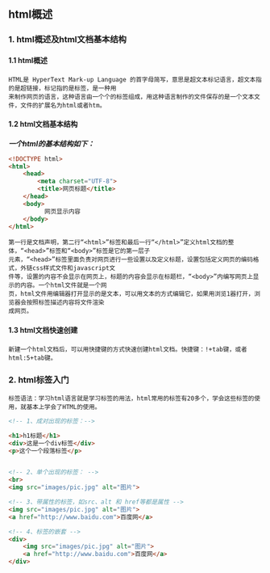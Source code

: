 ## html概述

### 1. html概述及html文档基本结构

#### 1.1 html概述

    HTML是 HyperText Mark-up Language 的首字母简写，意思是超文本标记语言，超文本指的是超链接，标记指的是标签，是一种用
    来制作网页的语言，这种语言由一个个的标签组成，用这种语言制作的文件保存的是一个文本文件，文件的扩展名为html或者htm。


#### 1.2 html文档基本结构

***一个html的基本结构如下：***

```html
<!DOCTYPE html>
<html>
    <head>
        <meta charset="UTF-8">
        <title>网页标题</title>
    </head>
    <body>
          网页显示内容
    </body>
</html>
```


    第一行是文档声明，第二行“<html>”标签和最后一行“</html>”定义html文档的整体，“<head>”标签和“<body>”标签是它的第一层子
    元素，“<head>”标签里面负责对网页进行一些设置以及定义标题，设置包括定义网页的编码格式，外链css样式文件和javascript文
    件等，设置的内容不会显示在网页上，标题的内容会显示在标题栏，“<body>”内编写网页上显示的内容。一个html文件就是一个网
    页，html文件用编辑器打开显示的是文本，可以用文本的方式编辑它，如果用浏览1器打开，浏览器会按照标签描述内容将文件渲染
    成网页。


#### 1.3 html文档快速创建

    
    新建一个html文档后，可以用快捷键的方式快速创建html文档。快捷键：!+tab键，或者 html:5+tab键。


### 2. html标签入门


    标签语法：学习html语言就是学习标签的用法，html常用的标签有20多个，学会这些标签的使用，就基本上学会了HTML的使用。


```html
<!-- 1、成对出现的标签：-->

<h1>h1标题</h1>
<div>这是一个div标签</div>
<p>这个一个段落标签</p>


<!-- 2、单个出现的标签： -->
<br>
<img src="images/pic.jpg" alt="图片">

<!-- 3、带属性的标签，如src、alt 和 href等都是属性 -->
<img src="images/pic.jpg" alt="图片">
<a href="http://www.baidu.com">百度网</a>

<!-- 4、标签的嵌套 -->
<div>
    <img src="images/pic.jpg" alt="图片">
    <a href="http://www.baidu.com">百度网</a>
</div>
```




